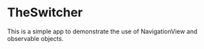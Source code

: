 # TheSwitcher

This is a simple app to demonstrate the use of NavigationView and observable objects.
